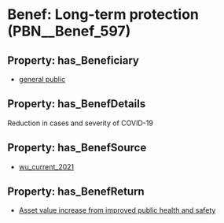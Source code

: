 # Benef: __Long-term protection__ (PBN__Benef_597)

## Property: has_Beneficiary

* [general public](../Stakeholder/PBN__Stakeholder_29)

## Property: has_BenefDetails

Reduction in cases and severity of COVID-19

## Property: has_BenefSource

* [wu_current_2021](../Article/PBN__Article_118)

## Property: has_BenefReturn

* [Asset value increase from improved public health and safety](../BenefReturn/PBN__BenefReturn_647)

